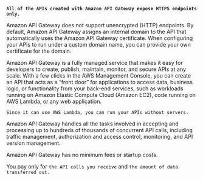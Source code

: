 **`All of the APIs created with Amazon API Gateway expose HTTPS endpoints only.`**

Amazon API Gateway does not support unencrypted (HTTP) endpoints. By default, Amazon API Gateway assigns an internal domain to the API that automatically uses the Amazon API Gateway certificate. When configuring your APIs to run under a custom domain name, you can provide your own certificate for the domain.

Amazon API Gateway is a fully managed service that makes it easy for developers to create, publish, maintain, monitor, and secure APIs at any scale. With a few clicks in the AWS Management Console, you can create an API that acts as a “front door” for applications to access data, business logic, or functionality from your back-end services, such as workloads running on Amazon Elastic Compute Cloud (Amazon EC2), code running on AWS Lambda, or any web application.

`Since it can use AWS Lambda, you can run your APIs without servers.`

Amazon API Gateway handles all the tasks involved in accepting and processing up to hundreds of thousands of concurrent API calls, including traffic management, authorization and access control, monitoring, and API version management.

Amazon API Gateway has no minimum fees or startup costs.

You pay only for `the API calls you receive` and `the amount of data transferred out.`
